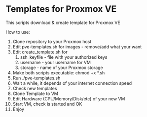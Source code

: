 # Templates for Proxmox VE

This scripts download & create template for Proxmox VE

How to use:
1. Clone repository to your Proxmox host
2. Edit pve-templates.sh for images - remove/add what your want
3. Edit create_template.sh for
    1. ssh_keyfile - file with your authorized keys
    2. username - your username for VM
    3. storage - name of your Proxmox storage
4. Make both scripts executable: chmod +x *.sh
5. Run ./pve-templates.sh
6. Wait a while, it depends of your internet connection speed
7. Check new templates
8. Clone Template to VM
9. Edit Hardware (CPU/Memory/Disk/etc) of your new VM
10. Start VM, check is started and OK
11. Enjoy
